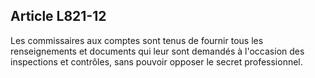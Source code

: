 Article L821-12
----
Les commissaires aux comptes sont tenus de fournir tous les renseignements et
documents qui leur sont demandés à l'occasion des inspections et contrôles, sans
pouvoir opposer le secret professionnel.
